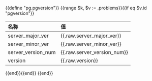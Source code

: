 {{define "pg.pgversion"}}
{{range $k, $v := .problems}}{{if eq $v.id "pgversion"}}

| 名称                 | 值                                                       |
|:-------------------|:--------------------------------------------------------|
| server_major_ver   | {{.raw.server_major_ver}} |
| server_minor_ver   | {{.raw.server_minor_ver}}                               | 
| server_version_num | {{.raw.server_version_num}}                             | 
| version            | {{.raw.version}}                         |
{{end}}{{end}}
{{end}}
